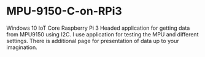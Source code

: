 # MPU-9150-C-on-RPi3
Windows 10 IoT Core Raspberry Pi 3 Headed application for getting data from MPU9150 using I2C. I use application for testing the MPU and different settings.   There is additional page for presentation of data up to your imagination.
